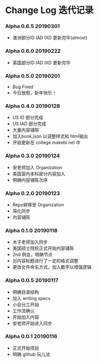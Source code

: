 # Change Log 迭代记录


### Alpha 0.6.5 20190301
* 澳洲部分ID IAD IXD 更新完毕(almost)


### Alpha 0.6.0 20190222
* 英国部分ID IAD IXD 更新完毕


### Alpha 0.5.0 20190201
* Bug Fixed
* 今日放假，新年快乐！



### Alpha 0.4.0 20190128
* US ID 部分完成
* US IAD 部分完成
* 大量内容铺陈
* 加入book.json 以调整样式和 html输出  
* 开始更新在 college.makebi.net 中

### Alpha 0.3.0 20190124
* 安老师加入 Organization
* 美国室内本科部分内容加入
* 明确内容铺陈次序

### Alpha 0.2.0 20190123
* Repo转移至 Organization
* 简化同步
* 内容铺陈  

### Alpha 0.1.0 20190118
* 木子老师加入同步
* 美国硕士院校正式开始内容铺陈
* 2nd 例会，明确节点
* 对内容标题进行了一定的格式调整
* 更改文件命名方式，加入数字以增强逻辑



### Alpha 0.0.5 20190117
* 明确目录结构
* 加入 writing specs
* 小会分工开始
* 工作流确认
* 开始加入内容
* 安老师开始进入同步


### Alpha 0.0.1 20190116
* 正式开始项目
* 明确 github 玩儿法
